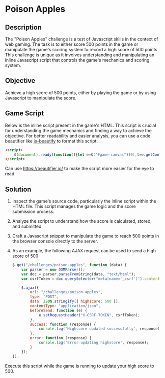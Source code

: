 # Poison Apples

## Description

The "Poison Apples" challenge is a test of Javascript skills in the context of web gaming. The task is to either score 500 points in the game or manipulate the game's scoring system to record a high score of 500 points. This challenge is unique as it involves understanding and manipulating an inline Javascript script that controls the game's mechanics and scoring system.

## Objective

Achieve a high score of 500 points, either by playing the game or by using Javascript to manipulate the score.

## Game Script

Below is the inline script present in the game's HTML. This script is crucial for understanding the game mechanics and finding a way to achieve the objective. For better readability and easier analysis, you can use a code beautifier like [js-beautify](https://beautifier.io/) to format this script.

```html
<script>
    $(document).ready(function(){let e=$("#game-canvas")[0],t=e.getContext("2d");setInterval(function(){n+=a,py+=c,n<0&&(n=tc-1);n>tc-1&&(n=0);py<0&&(py=tc-1);py>tc-1&&(py=0);t.fillStyle="#e6e9ed",t.fillRect(0,0,e.width,e.height),t.fillStyle="#37bc9b";for(var i=0;i<f.length;i++)t.fillRect(f[i].x*l,f[i].y*l,l-2,l-2),f[i].x==n&&f[i].y==py&&(r=5);f.push({x:n,y:py});for(;f.length>r;)f.shift();o==n&&ay==py&&(r++,o=Math.floor(Math.random()*tc),ay=Math.floor(Math.random()*tc),r-5>y&&(y=r-5,$("#highscore").html(y),y>=500&&$.ajax({url:"/challenges/poison-apples",type:"post",data:JSON.stringify({highscore:y}),contentType:"application/json",beforeSend:function(e){e.setRequestHeader(_csrf_header,_csrf_token)},success:function(e,t,n){"function"==typeof window.default_challenge_success&&window.default_challenge_success(e)},error:function(e,t,n){"function"==typeof window.default_challenge_error&&window.default_challenge_error(n)}})));t.fillStyle="#da4453",t.fillRect(o*l,ay*l,l-2,l-2)},1e3/15);let n=py=15,l=tc=30,o=ay=20,a=1,c=0,f=[],r=5,y=0;$("body").keydown(function(e){37==e.keyCode&&(a=-1,c=0,e.preventDefault()),38==e.keyCode&&(a=0,c=-1,e.preventDefault()),39==e.keyCode&&(a=1,c=0,e.preventDefault()),40==e.keyCode&&(a=0,c=1,e.preventDefault())})});
</script>
```

Can use https://beautifier.io/ to make the script more easier for the eye to read.

## Solution

1. Inspect the game's source code, particularly the inline script within the HTML file. This script manages the game logic and the score submission process.
2. Analyze the script to understand how the score is calculated, stored, and submitted.
3. Craft a Javascript snippet to manipulate the game to reach 500 points in the browser console directly to the server.
4. As an example, the following AJAX request can be used to send a high score of 500:

   ```javascript
   $.get("/challenges/poison-apples", function (data) {
       var parser = new DOMParser();
       var doc = parser.parseFromString(data, "text/html");
       var csrfToken = doc.querySelector("meta[name='_csrf']").content;

       $.ajax({
           url: "/challenges/poison-apples",
           type: "POST",
           data: JSON.stringify({ highscore: 500 }),
           contentType: "application/json",
           beforeSend: function (e) {
               e.setRequestHeader("X-CSRF-TOKEN", csrfToken);
           },
           success: function (response) {
               console.log('Highscore updated successfully', response);
           },
           error: function (response) {
               console.log('Error updating highscore', response);
           }
       });
   });
   ```
Execute this script while the game is running to update your high score to 500.